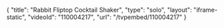 {
    "title": "Rabbit Fliptop Cocktail Shaker",
    "type": "solo",
    "layout": "iframe-static",
    "videoId": "110004217",
    "url": "\/tvpembed\/110004217"
}